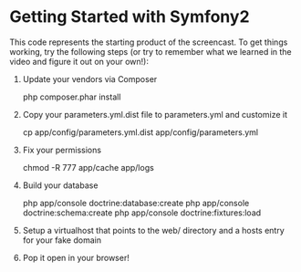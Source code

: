 Getting Started with Symfony2
=============================

This code represents the starting product of the screencast. To get things working,
try the following steps (or try to remember what we learned in the video and figure
it out on your own!):

1) Update your vendors via Composer

    php composer.phar install

2) Copy your parameters.yml.dist file to parameters.yml and customize it

    cp app/config/parameters.yml.dist app/config/parameters.yml

3) Fix your permissions

    chmod -R 777 app/cache app/logs

4) Build your database

    php app/console doctrine:database:create
    php app/console doctrine:schema:create
    php app/console doctrine:fixtures:load

5) Setup a virtualhost that points to the web/ directory and a hosts entry
   for your fake domain

6) Pop it open in your browser!

